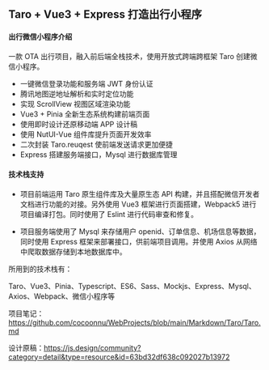 ## Taro + Vue3 + Express 打造出行小程序



#### 出行微信小程序介绍

一款 OTA 出行项目，融入前后端全栈技术，使用开放式跨端跨框架 Taro 创建微信小程序。

- 一键微信登录功能和服务端 JWT 身份认证
- 腾讯地图逆地址解析和实时定位功能
- 实现 ScrollView 视图区域渲染功能
- Vue3 + Pinia 全新生态系统构建前端页面
- 使用即时设计还原移动端 APP 设计稿
- 使用 NutUI-Vue 组件库提升页面开发效率
- 二次封装 Taro.reuqest 使前端发送请求更加便捷
- Express 搭建服务端接口，Mysql 进行数据库管理



#### 技术栈支持

- 项目前端运用 Taro 原生组件库及大量原生态 API 构建，并且搭配微信开发者文档进行功能的对接。另外使用 Vue3 框架进行页面搭建，Webpack5 进行项目编译打包。同时使用了 Eslint 进行代码审查和修复。



- 项目服务端使用了 Mysql 来存储用户 openid、订单信息、机场信息等数据，同时使用 Express 框架来部署接口，供前端项目调用。并使用 Axios 从网络中爬取数据存储到本地数据库中。



所用到的技术栈有：

Taro、Vue3、Pinia、Typescript、ES6、Sass、Mockjs、Express、Mysql、Axios、Webpack、微信小程序等



项目笔记：https://github.com/cocoonnu/WebProjects/blob/main/Markdown/Taro/Taro.md



设计原稿：https://js.design/community?category=detail&type=resource&id=63bd32df638c092027b13972